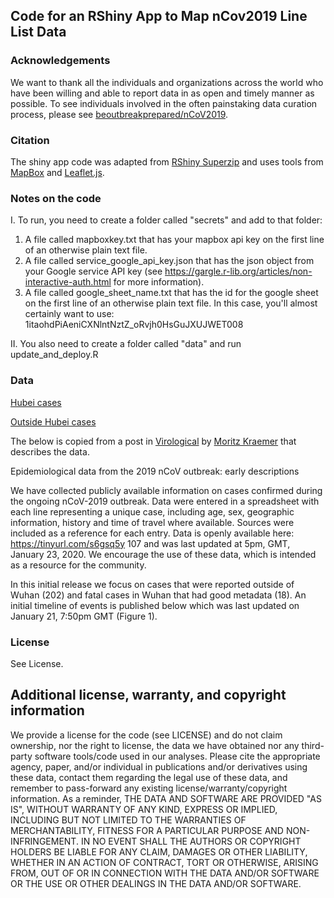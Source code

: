 ## Code for an RShiny App to Map nCov2019 Line List Data

### Acknowledgements
We want to thank all the individuals and organizations across the world who have been willing and able to report data in as open and timely manner as possible. To see individuals involved in the often painstaking data curation process, please see [beoutbreakprepared/nCoV2019](https://github.com/beoutbreakprepared/nCoV2019).

### Citation
The shiny app code was adapted from [RShiny Superzip](https://github.com/rstudio/shiny-examples/tree/master/063-superzip-example) and uses tools from [MapBox](https://www.mapbox.com/) and [Leaflet.js](https://leafletjs.com/).  

### Notes on the code
I. To run, you need to create a folder called "secrets" and add to that folder:
1. A file called mapboxkey.txt that has your mapbox api key on the first line of an otherwise plain text file.
2.  A file called service_google_api_key.json that has the json object from your Google service API key (see https://gargle.r-lib.org/articles/non-interactive-auth.html for more information).
3. A file called google_sheet_name.txt that has the id for the google sheet on the first line of an otherwise plain text file.  In this case, you'll almost certainly want to use: 1itaohdPiAeniCXNlntNztZ_oRvjh0HsGuJXUJWET008

II. You also need to create a folder called "data" and run update_and_deploy.R

### Data
[Hubei cases](https://docs.google.com/spreadsheets/d/1itaohdPiAeniCXNlntNztZ_oRvjh0HsGuJXUJWET008/edit#gid=429276722) 

[Outside Hubei cases](https://docs.google.com/spreadsheets/d/1itaohdPiAeniCXNlntNztZ_oRvjh0HsGuJXUJWET008/edit#gid=0) 

The below is copied from a post in [Virological](http://virological.org/t/epidemiological-data-from-the-ncov-2019-outbreak-early-descriptions-from-publicly-available-data/337) by [Moritz Kraemer](http://evolve.zoo.ox.ac.uk/Evolve/Moritz_Kraemer.html) that describes the data.

Epidemiological data from the 2019 nCoV outbreak: early descriptions

We have collected publicly available information on cases confirmed during the ongoing nCoV-2019 outbreak. Data were entered in a spreadsheet with each line representing a unique case, including age, sex, geographic information, history and time of travel where available. Sources were included as a reference for each entry. Data is openly available here: https://tinyurl.com/s6gsq5y 107 and was last updated at 5pm, GMT, January 23, 2020. We encourage the use of these data, which is intended as a resource for the community.

In this initial release we focus on cases that were reported outside of Wuhan (202) and fatal cases in Wuhan that had good metadata (18). An initial timeline of events is published below which was last updated on January 21, 7:50pm GMT (Figure 1).

### License
See License.

## Additional license, warranty, and copyright information
We provide a license for the code (see LICENSE) and do not claim ownership, nor the right to license, the data we have obtained nor any third-party software tools/code used in our analyses.  Please cite the appropriate agency, paper, and/or individual in publications and/or derivatives using these data, contact them regarding the legal use of these data, and remember to pass-forward any existing license/warranty/copyright information.  As a reminder, THE DATA AND SOFTWARE ARE PROVIDED "AS IS", WITHOUT WARRANTY OF ANY KIND, EXPRESS OR IMPLIED, INCLUDING BUT NOT LIMITED TO THE WARRANTIES OF MERCHANTABILITY, FITNESS FOR A PARTICULAR PURPOSE AND NON-INFRINGEMENT. IN NO EVENT SHALL THE AUTHORS OR COPYRIGHT HOLDERS BE LIABLE FOR ANY CLAIM, DAMAGES OR OTHER LIABILITY, WHETHER IN AN ACTION OF CONTRACT, TORT OR OTHERWISE, ARISING FROM, OUT OF OR IN CONNECTION WITH THE DATA AND/OR SOFTWARE OR THE USE OR OTHER DEALINGS IN THE DATA AND/OR SOFTWARE.
